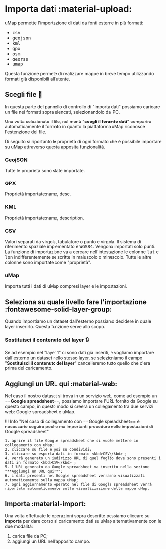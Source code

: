 # Importa dati :material-upload:

uMap permette l'importazione di dati da fonti esterne in più formati:  

   - <kbd>csv</kbd>
   - <kbd>geojson</kbd>
   - <kbd>kml</kbd>
   - <kbd>gpx</kbd>
   - <kbd>osm</kbd>
   - <kbd>georss</kbd>
   - <kbd>umap</kbd> 

Questa funzione permete di realizzare mappe in breve tempo utilizzando formati già disponibili all'utente.

## Scegli file  :file_folder:

In questa parte del pannello di controllo di "importa dati" possiamo caricare un file nei formati sopra elencati, selezionandolo dal PC.

Una volta selezionato il file, nel menù "**scegli il foramto dati**" comparirà automaticamente il formato in quanto la piattaforma uMap riconosce l'estenzione del file.

Di seguito si riportanto le proprietà di ogni formato che è possibile importare su uMap attraverso questa apposita funzionalità.

### GeojSON 
Tutte le proprietà sono state importate.

### GPX
Proprietà importate:name, desc.

### KML
Proprietà importate:name, description.

### CSV
Valori separati da virgola, tabulatore o punto e virgola. Il sistema di riferimento spaziale implementato è <kbd>WGS84</kbd>. Vengono importati solo punti. La funzione di importazione va a cercare nell'intestazione le colonne <kbd>lat</kbd> e <kbd>lon</kbd> indifferentemente se scritte in maiuscolo o minuscolo. Tutte le altre colonne sono importate come "proprietà".

### uMap
Importa tutti i dati di uMap compresi layer e le impostazioni.


## Seleziona su quale livello fare l'importazione  :fontawesome-solid-layer-group:

Quando importiamo un dataset dall'esterno possiamo decidere in quale layer inserirlo. Questa funzione serve allo scopo.

### Sostituisci il contenuto del layer  :arrows_clockwise:

Se ad esempio nel "layer 1" ci sono dati già inseriti, e vogliamo importare dall'esterno un dataset nello stesso layer, se selezioniamo il campo "**Sostituisci il contenuto del layer**" cancelleremo tutto quello che c'era prima del caricamento.


## Aggiungi un URL qui  :material-web:

Nel caso il nostro dataset si trova in un servizio web, come ad esempio un ==**Google spreadsheet**==, possiamo importare l'URL fornito da Google su questo campo, in questo modo si creerà un collegamento tra due servizi web: Google spreadsheet e uMap. 

!!! Info "Nel caso di collegamento con ==Google spreadsheet== è necessario seguire poche ma importanti procedure nelle impostazioni di Google spreadsheet"

    1. aprire il file Google spreadsheet che si vuole mettere in collegamento con uMap;
    2. cliccare su file e poi su condividi;
    3. cliccare su esporta dati in formato <kbd>CSV</kbd> ;
    4. verrà generato un indirizzo URL di quel foglio dove sono presenti i dati in formato <kbd>CSV</kbd> ;
    5. l'URL generato da Google spreadsheet va inserito nella sezione "**Aggiungi un URL qui**";
    6. i dati presenti nel Google spreadsheet verranno visualizzati automaticamente sulla mappa uMap;
    7. ogni aggiornamento operato nel file di Google spreadsheet verrà riportato automaticamente sulla visualizzazione della mappa uMap.


## Importa  :material-import:

Una volta effettuate le operazioni sopra descritte possiamo cliccare su **importa** per dare corso al caricamento dati su uMap alternativamente con le due modalità:

   1. carica file da PC;
   2. aggiungi un URL nell'apposito campo.
